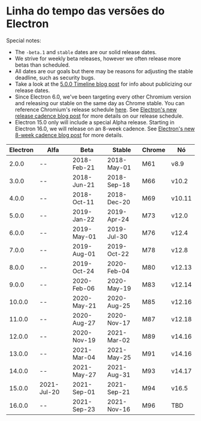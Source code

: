 # Linha do tempo das versões do Electron

Special notes:

* The `-beta.1` and `stable` dates are our solid release dates.
* We strive for weekly beta releases, however we often release more betas than scheduled.
* All dates are our goals but there may be reasons for adjusting the stable deadline, such as security bugs.
* Take a look at the [5.0.0 Timeline blog post](https://electronjs.org/blog/electron-5-0-timeline) for info about publicizing our release dates.
* Since Electron 6.0, we've been targeting every other Chromium version and releasing our stable on the same day as Chrome stable. You can reference Chromium's release schedule [here](https://chromiumdash.appspot.com/schedule). See [Electron's new release cadence blog post](https://www.electronjs.org/blog/12-week-cadence) for more details on our release schedule.
* Electron 15.0 only will include a special Alpha release. Starting in Electron 16.0, we will release on an 8-week cadence. See [Electron's new 8-week cadence blog post](https://www.electronjs.org/blog/8-week-cadence) for more details.

| Electron | Alfa        | Beta        | Stable      | Chrome | Nó     |
| -------- | ----------- | ----------- | ----------- | ------ | ------ |
| 2.0.0    | --          | 2018-Feb-21 | 2018-May-01 | M61    | v8.9   |
| 3.0.0    | --          | 2018-Jun-21 | 2018-Sep-18 | M66    | v10.2  |
| 4.0.0    | --          | 2018-Oct-11 | 2018-Dec-20 | M69    | v10.11 |
| 5.0.0    | --          | 2019-Jan-22 | 2019-Apr-24 | M73    | v12.0  |
| 6.0.0    | --          | 2019-May-01 | 2019-Jul-30 | M76    | v12.4  |
| 7.0.0    | --          | 2019-Aug-01 | 2019-Oct-22 | M78    | v12.8  |
| 8.0.0    | --          | 2019-Oct-24 | 2020-Feb-04 | M80    | v12.13 |
| 9.0.0    | --          | 2020-Feb-06 | 2020-May-19 | M83    | v12.14 |
| 10.0.0   | --          | 2020-May-21 | 2020-Aug-25 | M85    | v12.16 |
| 11.0.0   | --          | 2020-Aug-27 | 2020-Nov-17 | M87    | v12.18 |
| 12.0.0   | --          | 2020-Nov-19 | 2021-Mar-02 | M89    | v14.16 |
| 13.0.0   | --          | 2021-Mar-04 | 2021-May-25 | M91    | v14.16 |
| 14.0.0   | --          | 2021-May-27 | 2021-Aug-31 | M93    | v14.17 |
| 15.0.0   | 2021-Jul-20 | 2021-Sep-01 | 2021-Sep-21 | M94    | v16.5  |
| 16.0.0   | --          | 2021-Sep-23 | 2021-Nov-16 | M96    | TBD    |
